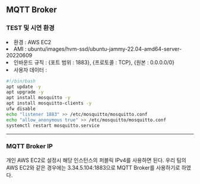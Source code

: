 ## MQTT Broker
### TEST 및 시연 환경
<li>환경 : AWS EC2</li>
<li>AMI : ubuntu/images/hvm-ssd/ubuntu-jammy-22.04-amd64-server-20220609</li>
<li>인바운드 규칙 : {포트 범위 : 1883}, {프로토콜 : TCP}, {원본 : 0.0.0.0/0}</li>
<li>사용자 데이터 : </li>

```bash
#!/bin/bash
apt update -y
apt upgrade -y
apt install mosquitto -y
apt install mosquitto-clients -y
ufw disable
echo "listener 1883" >> /etc/mosquitto/mosquitto.conf
echo "allow_anonymous true" >> /etc/mosquitto/mosquitto.conf
systemctl restart mosquitto.service
```
---
### MQTT Broker IP
개인 AWS EC2로 설정시 해당 인스턴스의 퍼블릭 IPv4를 사용하면 된다.
우리 팀의 AWS EC2와 같은 경우에는 3.34.5.104:1883으로 MQTT Broker를 사용하기로 하였다.

